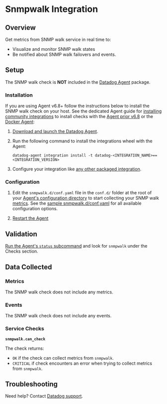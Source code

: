 # Snmpwalk Integration

## Overview

Get metrics from SNMP walk service in real time to:

- Visualize and monitor SNMP walk states
- Be notified about SNMP walk failovers and events.

## Setup

The SNMP walk check is **NOT** included in the [Datadog Agent][1] package.

### Installation

If you are using Agent v6.8+ follow the instructions below to install the SNMP walk check on your host. See the dedicated Agent guide for [installing community integrations][2] to install checks with the [Agent prior v6.8][3] or the [Docker Agent][4]:

1. [Download and launch the Datadog Agent][1].
2. Run the following command to install the integrations wheel with the Agent:

   ```shell
   datadog-agent integration install -t datadog-<INTEGRATION_NAME>==<INTEGRATION_VERSION>
   ```

3. Configure your integration like [any other packaged integration][5].

### Configuration

1. Edit the `snmpwalk.d/conf.yaml` file in the `conf.d/` folder at the root of your [Agent's configuration directory][6] to start collecting your SNMP walk [metrics](#metrics). See the [sample snmpwalk.d/conf.yaml][7] for all available configuration options.

2. [Restart the Agent][8]

## Validation

[Run the Agent's `status` subcommand][9] and look for `snmpwalk` under the Checks section.

## Data Collected

### Metrics

The SNMP walk check does not include any metrics.

### Events

The SNMP walk check does not include any events.

### Service Checks

**`snmpwalk.can_check`**

The check returns:

- `OK` if the check can collect metrics from `snmpwalk`.
- `CRITICAL` if check encounters an error when trying to collect metrics from `snmpwalk`.

## Troubleshooting

Need help? Contact [Datadog support][10].

[1]: https://app.datadoghq.com/account/settings#agent
[2]: https://docs.datadoghq.com/agent/guide/community-integrations-installation-with-docker-agent/
[3]: https://docs.datadoghq.com/agent/guide/community-integrations-installation-with-docker-agent/?tab=agentpriorto68
[4]: https://docs.datadoghq.com/agent/guide/community-integrations-installation-with-docker-agent/?tab=docker
[5]: https://docs.datadoghq.com/getting_started/integrations/
[6]: https://docs.datadoghq.com/agent/guide/agent-configuration-files/#agent-configuration-directory
[7]: https://github.com/DataDog/integrations-extras/blob/master/snmpwalk/datadog_checks/snmpwalk/data/conf.yaml.example
[8]: https://docs.datadoghq.com/agent/guide/agent-commands/#start-stop-and-restart-the-agent
[9]: https://docs.datadoghq.com/agent/guide/agent-commands/#service-status
[10]: http://docs.datadoghq.com/help
